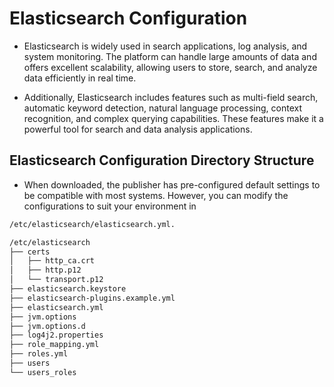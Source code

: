 # Elasticsearch Configuration 
- Elasticsearch is widely used in search applications, log analysis, and system monitoring. The platform can handle large amounts of data and offers excellent scalability, allowing users to store, search, and analyze data efficiently in real time.

- Additionally, Elasticsearch includes features such as multi-field search, automatic keyword detection, natural language processing, context recognition, and complex querying capabilities. These features make it a powerful tool for search and data analysis applications.


## Elasticsearch Configuration Directory Structure
- When downloaded, the publisher has pre-configured default settings to be compatible with most systems. However, you can modify the configurations to suit your environment in 
```bash
/etc/elasticsearch/elasticsearch.yml.
```


```bash
/etc/elasticsearch
├── certs
│   ├── http_ca.crt
│   ├── http.p12
│   └── transport.p12
├── elasticsearch.keystore
├── elasticsearch-plugins.example.yml
├── elasticsearch.yml
├── jvm.options
├── jvm.options.d
├── log4j2.properties
├── role_mapping.yml
├── roles.yml
├── users
└── users_roles
```
